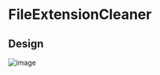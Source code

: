 # FileExtensionCleaner

## Design

![image](https://user-images.githubusercontent.com/39462578/222958974-b2e2a69f-8896-42d8-9328-27477770bb5c.png)
